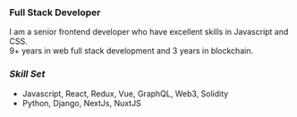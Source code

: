 
### Full Stack Developer
I am a senior frontend developer who have excellent skills in Javascript and CSS.  
9+ years in web full stack development and 3 years in blockchain.

### **_Skill Set_**
- Javascript, React, Redux, Vue, GraphQL, Web3, Solidity
- Python, Django, NextJs, NuxtJS  
